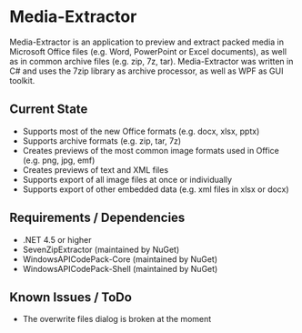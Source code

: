 # Media-Extractor
Media-Extractor is an application to preview and extract packed media in Microsoft Office files (e.g. Word, PowerPoint or Excel documents), as well as in common archive files (e.g. zip, 7z, tar). Media-Extractor was written in C# and uses the 7zip library as archive processor, as well as WPF as GUI toolkit.

## Current State

* Supports most of the new Office formats (e.g. docx, xlsx, pptx)
* Supports archive formats (e.g. zip, tar, 7z)
* Creates previews of the most common image formats used in Office (e.g. png, jpg, emf)
* Creates previews of text and XML files
* Supports export of all image files at once or individually
* Supports export of other embedded data (e.g. xml files in xlsx or docx)


## Requirements / Dependencies

* .NET 4.5 or higher
* SevenZipExtractor (maintained by NuGet)
* WindowsAPICodePack-Core (maintained by NuGet)
* WindowsAPICodePack-Shell (maintained by NuGet)


## Known Issues / ToDo

* The overwrite files dialog is broken at the moment
